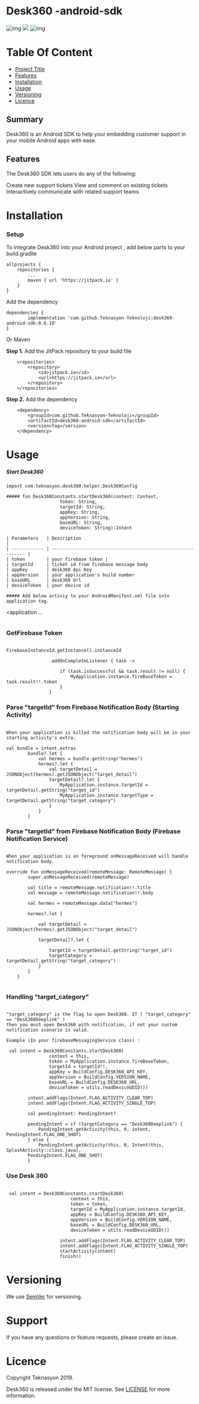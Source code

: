 # Desk360 -android-sdk

 ![img](https://img.shields.io/badge/kotlin-v1.3.50-brightgreen.svg?logoColor=orange&logo=kotlin)   [![](https://jitpack.io/v/Teknasyon-Teknoloji/desk360-android-sdk.svg)](https://jitpack.io/#Teknasyon-Teknoloji/desk360-android-sdk) ![img](https://img.shields.io/badge/Sdk-14+-brightgreen.svg?logoColor=orange)



# Table Of Content			

- [Project Title](#Summary)
- [Features](#Features)
- [Installation](#Installation)
- [Usage](#Usage)
- [Versioning](#Versioning) 
- [Licence](#Licence)

## Summary

Desk360 is an Android SDK to help your embedding customer support in your mobile Android apps with ease.

## Features

The Desk360 SDK lets users do any of the following:

Create new support tickets
View and comment on existing tickets
Interactively communicate with related support teams



# Installation



### Setup

To integrate Desk360 into your Android project , add below parts to your  build.gradlle

```
allprojects {
	repositories {
		...
		maven { url 'https://jitpack.io' }
	}
}
```

Add the dependency

```
dependencies {
        implementation 'com.github.Teknasyon-Teknoloji:desk360-android-sdk:0.6.10'
}
```



Or Maven

**Step 1.** Add the JitPack repository to your build file

```markup
	<repositories>
		<repository>
		    <id>jitpack.io</id>
		    <url>https://jitpack.io</url>
		</repository>
	</repositories>
```

**Step 2.** Add the dependency



```markup
	<dependency>
	    <groupId>com.github.Teknasyon-Teknoloji</groupId>
	    <artifactId>desk360-android-sdk</artifactId>
	    <version>Tag</version>
	</dependency>
```



# Usage



##### Start Desk360 #####

```
import com.teknasyon.desk360.helper.Desk360Config
```

```
##### fun Desk360Constants.startDesk360(context: Context,
					token: String,
					targetId: String,
					appKey: String,
					appVersion: String,
					baseURL: String,
					deviceToken: String):Intent

| Parameters   | Description                                                  |
| ------------ | ------------------------------------------------------------ |
| token        | your firebase token |
| targetId     | ticket id from firebase message body  
| appKey       | desk360 Api Key
| appVersion   | your application's build number
| baseURL      | desk360 Url
| deviceToken  | your device id

##### Add below activiy to your AndroidManifest.xml file into application tag.

```
<application
	...
	<activity
     android:name="com.teknasyon.desk360.view.activity.Desk360BaseActivity"
     android:windowSoftInputMode="stateHidden|adjustResize"/>
</application>
```

```
### GetFirebase Token
```

FirebaseInstanceId.getInstance().instanceId

                .addOnCompleteListener { task ->
		
                    if (task.isSuccessful && task.result != null) {
                        MyApplication.instance.fireBaseToken = task.result!!.token
                    }
                }	

```
### Parse "targetId" from Firebase Notification Body (Starting Activity)
```

When your application is killed the notification body will be in your starting activity's extra.

val bundle = intent.extras
        bundle?.let {
            val hermes = bundle.getString("hermes")
            hermes?.let {
                val targetDetail = JSONObject(hermes).getJSONObject("target_detail")
                targetDetail?.let {
                    MyApplication.instance.targetId = targetDetail.getString("target_id")
                    MyApplication.instance.targetType = targetDetail.getString("target_category")
                }
            }
        }

```
### Parse "targetId" from Firebase Notification Body (Firebase Notification Service)
```

When your application is on foreground onMessageReceived will handle notification body.

override fun onMessageReceived(remoteMessage: RemoteMessage) {
        super.onMessageReceived(remoteMessage)

        val title = remoteMessage.notification!!.title
        val message = remoteMessage.notification!!.body

        val hermes = remoteMessage.data["hermes"]

        hermes?.let {

            val targetDetail = JSONObject(hermes).getJSONObject("target_detail")

            targetDetail?.let {

                targetId = targetDetail.getString("target_id")
                targetCategory = targetDetail.getString("target_category")
            }
        }
    }
    
```
### Handling "target_category"
```

"target_category" is the flag to open Desk360. If ( "target_category" == "Desk360Deeplink" )  
then you must open Desk360 with notification, if not your custom notification scenario is valid.

Example (In your firebaseMessagingService class) :

 val intent = Desk360Constants.startDesk360(
                context = this,
                token = MyApplication.instance.fireBaseToken,
                targetId = targetId!!,
                appKey = BuildConfig.DESK360_API_KEY,
                appVersion = BuildConfig.VERSION_NAME,
                baseURL = BuildConfig.DESK360_URL,
                deviceToken = utils.readDeviceUDID())

        intent.addFlags(Intent.FLAG_ACTIVITY_CLEAR_TOP)
        intent.addFlags(Intent.FLAG_ACTIVITY_SINGLE_TOP)

        val pendingIntent: PendingIntent?

        pendingIntent = if (targetCategory == "Desk360Deeplink") {
            PendingIntent.getActivity(this, 0, intent, PendingIntent.FLAG_ONE_SHOT)
        } else {
            PendingIntent.getActivity(this, 0, Intent(this, SplashActivity::class.java),
	    PendingIntent.FLAG_ONE_SHOT)
        }

```
### Use Desk 360
```

 val intent = Desk360Constants.startDesk360(
                        context = this,
                        token = token,
                        targetId = MyApplication.instance.targetId,
                        appKey = BuildConfig.DESK360_API_KEY,
                        appVersion = BuildConfig.VERSION_NAME,
                        baseURL = BuildConfig.DESK360_URL,
                        deviceToken = utils.readDeviceUDID())
			
                	intent.addFlags(Intent.FLAG_ACTIVITY_CLEAR_TOP)
                	intent.addFlags(Intent.FLAG_ACTIVITY_SINGLE_TOP)
                	startActivity(intent)
                	finish()			
```

# Versioning

We use [SemVer](http://semver.org/) for versioning.



# Support

If you have any questions or feature requests, please create an issue.


# Licence

Copyright Teknasyon 2019.

Desk360 is released under the MIT license. See [LICENSE](https://github.com/Teknasyon-Teknoloji/desk360-android-sdk/blob/master/LICENSE)  for more information.
